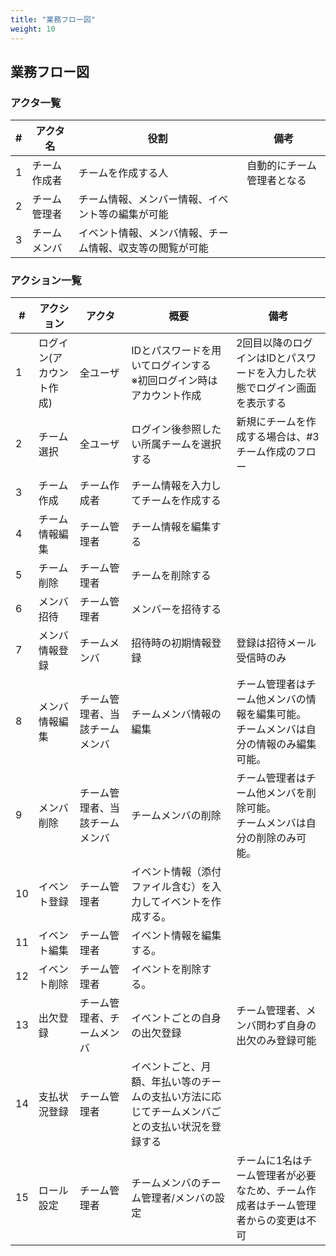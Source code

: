 ```yaml
---
title: "業務フロー図"
weight: 10
---
```


## 業務フロー図

### アクタ一覧  

| # | アクタ名 | 役割 | 備考 |
| ---- | ---- | ---- | ---- |
| 1 | チーム作成者 | チームを作成する人 | 自動的にチーム管理者となる |
| 2 | チーム管理者 | チーム情報、メンバー情報、イベント等の編集が可能 |  |
| 3 | チームメンバ | イベント情報、メンバ情報、チーム情報、収支等の閲覧が可能 |  |


### アクション一覧  

| # | アクション | アクタ | 概要 | 備考 |
| ---- | ---- | ---- | ---- | ---- |
| 1 | ログイン(アカウント作成) | 全ユーザ | IDとパスワードを用いてログインする<br>※初回ログイン時はアカウント作成 | 2回目以降のログインはIDとパスワードを入力した状態でログイン画面を表示する |
| 2 | チーム選択 | 全ユーザ | ログイン後参照したい所属チームを選択する | 新規にチームを作成する場合は、#3チーム作成のフロー |
| 3 | チーム作成 | チーム作成者 | チーム情報を入力してチームを作成する |  |
| 4 | チーム情報編集 | チーム管理者 | チーム情報を編集する |  |
| 5 | チーム削除 | チーム管理者 | チームを削除する |  |
| 6 | メンバ招待 | チーム管理者 | メンバーを招待する |  |
| 7 | メンバ情報登録 | チームメンバ | 招待時の初期情報登録 | 登録は招待メール受信時のみ |
| 8 | メンバ情報編集 | チーム管理者、当該チームメンバ | チームメンバ情報の編集 | チーム管理者はチーム他メンバの情報を編集可能。<br>チームメンバは自分の情報のみ編集可能。 |
| 9 | メンバ削除 | チーム管理者、当該チームメンバ | チームメンバの削除 | チーム管理者はチーム他メンバを削除可能。<br>チームメンバは自分の削除のみ可能。 |
| 10 | イベント登録 | チーム管理者 | イベント情報（添付ファイル含む）を入力してイベントを作成する。 |  |
| 11 | イベント編集 | チーム管理者 | イベント情報を編集する。 |  |  
| 12 | イベント削除 | チーム管理者 | イベントを削除する。 |  |  
| 13 | 出欠登録 | チーム管理者、チームメンバ | イベントごとの自身の出欠登録 | チーム管理者、メンバ問わず自身の出欠のみ登録可能 |  
| 14 | 支払状況登録 | チーム管理者 | イベントごと、月額、年払い等のチームの支払い方法に応じてチームメンバごとの支払い状況を登録する |  | 
| 15 | ロール設定 | チーム管理者 | チームメンバのチーム管理者/メンバの設定 | チームに1名はチーム管理者が必要なため、チーム作成者はチーム管理者からの変更は不可 |

